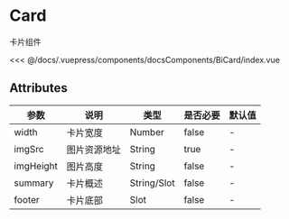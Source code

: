 # Card
卡片组件

<common-code-format>
  <docsComponents-BiCard-index slot="source"></docsComponents-BiCard-index>

<<< @/docs/.vuepress/components/docsComponents/BiCard/index.vue
</common-code-format>


## Attributes
|  参数  |  说明  |  类型  |  是否必要  |  默认值  |
|  ----  |  ----  |  ----  |  ----  |  ----  |
| width  | 卡片宽度 | Number |  false  | - |
| imgSrc  | 图片资源地址 | String | true | - |
| imgHeight  | 图片高度 | String | false | - |
| summary  | 卡片概述 | String/Slot | false | - |
| footer  | 卡片底部 | Slot | false | - |